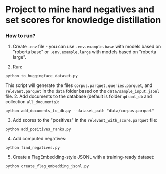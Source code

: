 # Project to mine hard negatives and set scores for knowledge distillation

### How to run?
1. Create `.env` file - you can use `.env.example.base` with models based on "roberta base" or `.env.example.large` with models based on "roberta large".

1. Run:
```shell
python to_huggingface_dataset.py
```
This script will generate the files `corpus.parquet`, `queries.parquet`, and `relevant.parquet` in the `data` folder based on the `data/sample_input.jsonl` file.
2. Add documents to the database (default is folder `qdrant_db` and collection `all_documents`):
```shell
python add_documents_to_db.py --dataset_path "data/corpus.parquet"
```
3. Add scores to the "positives" in the `relevant_with_score.parquet` file:
```shell
python add_positives_ranks.py
```
4. Add computed negatives:
```shell
python find_negatives.py
```

5. Create a FlagEmbedding-style JSONL with a training-ready dataset:
```shell
python create_flag_embedding_jsonl.py
```